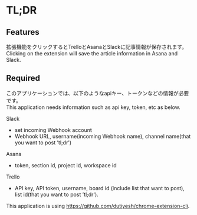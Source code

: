 # TL;DR

## Features

拡張機能をクリックするとTrelloとAsanaとSlackに記事情報が保存されます。  
Clicking on the extension will save the article information in Asana and Slack.

## Required
このアプリケーションでは、以下のようなapiキー、トークンなどの情報が必要です。  
This application needs information such as api key, token, etc as below.

Slack
- set incoming Webhook account
- Webhook URL, username(incoming Webhook name), channel name(that you want to post ’tl;dr')

Asana
- token, section id, project id, workspace id

Trello
- API key, API token, username, board id (include list that want to post), list id(that you want to post ’tl;dr').


This application is using https://github.com/dutiyesh/chrome-extension-cli.


<!-- ## Install -->

<!-- [**Chrome** extension]() TODO: Add chrome extension link inside parenthesis -->

<!-- ## Contribution

Suggestions and pull requests are welcomed!.

---

This project was bootstrapped with [Chrome Extension CLI](https://github.com/dutiyesh/chrome-extension-cli)
 -->
